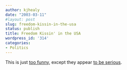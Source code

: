 ```yaml
---
author: kjhealy
date: "2003-03-11"
#layout: post
slug: freedom-kissin-in-the-usa
status: publish
title: Freedom Kissin' in the USA
wordpress_id: '314'
categories:
- Politics
---
```


This is just [too funny](http://www.matthewyglesias.com/archives/002597.html#002597), except they appear [to be serious](http://www.cnn.com/2003/ALLPOLITICS/03/11/sprj.irq.fries/).
